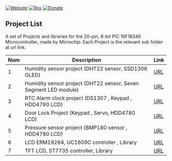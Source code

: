[![Website](https://img.shields.io/badge/Website-Link-blue.svg)](https://gavinlyonsrepo.github.io/)  [![Rss](https://img.shields.io/badge/Subscribe-RSS-yellow.svg)](https://gavinlyonsrepo.github.io//feed.xml)  [![Donate](https://img.shields.io/badge/Donate-PayPal-green.svg)](https://www.paypal.com/paypalme/whitelight976)

Project List
-----------------------------------------
A set of Projects and libraries for the 20-pin, 8-bit PIC 16F18346 Microcontroller,
made by *Microchip*.  Each Project is the relevant sub folder at url link. 

| Num | Description | Link |
| --- | --- | --- |
| 1 | Humidity sensor project (DHT22 sensor,  SSD1306 OLED)  | [URL](projects/oled_dht22_graph) |
| 2 |  Humidity sensor project  (DHT22 sensor, Seven Segment LED module)  | [URL](projects/7seg_dht22) |
| 3 |  RTC Alarm clock project (DS1307 , Keypad , HDD4780 LCD)| [URL](projects/ds1307) |
| 4 |  Door Lock Project (Keypad , Servo, HDD4780 LCD) | [URL](projects/doorlock) |
| 5 |  Pressure sensor project (BMP180 sensor , HDD4780 LCD)| [URL](projects/bmp180) |
| 6 |  LCD ERM19264, UC1609C controller ,  Library  | [URL](projects/uc1609) |
| 7 |  TFT LCD,  ST7735 controller, Library  | [URL](projects/ST7735) |
